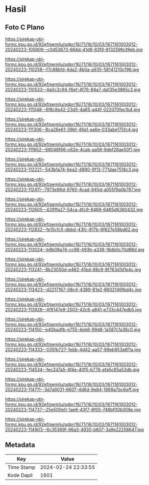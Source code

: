 # Hasil

## Foto C Plano

https://sirekap-obj-formc.kpu.go.id/92ef/pemilu/pdpr/16/71/16/10/03/1671161003012-20240223-105909--c0d53673-664d-41d8-83f9-813259fe39eb.jpg

https://sirekap-obj-formc.kpu.go.id/92ef/pemilu/pdpr/16/71/16/10/03/1671161003012-20240223-110258--f7c88bfd-4da2-4b0a-a935-58141210cf96.jpg

https://sirekap-obj-formc.kpu.go.id/92ef/pemilu/pdpr/16/71/16/10/03/1671161003012-20240223-110533--4a0c2c94-f6ef-4f76-84a7-da135e3865c3.jpg

https://sirekap-obj-formc.kpu.go.id/92ef/pemilu/pdpr/16/71/16/10/03/1671161003012-20240223-111048--6f8c8e42-23d5-4a65-a44f-022070fec1b4.jpg

https://sirekap-obj-formc.kpu.go.id/92ef/pemilu/pdpr/16/71/16/10/03/1671161003012-20240223-111306--8ca26e61-39bf-49a1-aa6e-033abe175fc4.jpg

https://sirekap-obj-formc.kpu.go.id/92ef/pemilu/pdpr/16/71/16/10/03/1671161003012-20240223-111652--68048f66-c62e-4cab-aa56-6def26ae50f1.jpg

https://sirekap-obj-formc.kpu.go.id/92ef/pemilu/pdpr/16/71/16/10/03/1671161003012-20240223-112221--543b1a74-6ea2-4890-9f13-771dae7518c3.jpg

https://sirekap-obj-formc.kpu.go.id/92ef/pemilu/pdpr/16/71/16/10/03/1671161003012-20240223-112411--7973e96d-9760-4cad-945d-a055f9a0b787.jpg

https://sirekap-obj-formc.kpu.go.id/92ef/pemilu/pdpr/16/71/16/10/03/1671161003012-20240223-112605--4291fa27-54ca-4fc9-9468-6465d6360432.jpg

https://sirekap-obj-formc.kpu.go.id/92ef/pemilu/pdpr/16/71/16/10/03/1671161003012-20240223-112832--fe15cfc5-dbbd-43fc-817b-6f627e58bd62.jpg

https://sirekap-obj-formc.kpu.go.id/92ef/pemilu/pdpr/16/71/16/10/03/1671161003012-20240223-113024--b8b08a74-cc98-493b-a338-18db0c70d88d.jpg

https://sirekap-obj-formc.kpu.go.id/92ef/pemilu/pdpr/16/71/16/10/03/1671161003012-20240223-113241--8b23050d-e462-41bd-98c9-8f763d1d1e4c.jpg

https://sirekap-obj-formc.kpu.go.id/92ef/pemilu/pdpr/16/71/16/10/03/1671161003012-20240223-113423--d2217167-08c4-4389-81e2-8602146fbd4c.jpg

https://sirekap-obj-formc.kpu.go.id/92ef/pemilu/pdpr/16/71/16/10/03/1671161003012-20240223-113928--4f6147e9-2503-42c6-a841-e733c447edb5.jpg

https://sirekap-obj-formc.kpu.go.id/92ef/pemilu/pdpr/16/71/16/10/03/1671161003012-20240223-114150--e40badfb-e755-4eb6-99d8-1a587c1a36c0.jpg

https://sirekap-obj-formc.kpu.go.id/92ef/pemilu/pdpr/16/71/16/10/03/1671161003012-20240223-114333--035fb727-1ebb-4d42-aa57-99eb953a6f1a.jpg

https://sirekap-obj-formc.kpu.go.id/92ef/pemilu/pdpr/16/71/16/10/03/1671161003012-20240223-114534--fec2d7a5-4f4e-40f5-b778-afa5c65a53db.jpg

https://sirekap-obj-formc.kpu.go.id/92ef/pemilu/pdpr/16/71/16/10/03/1671161003012-20240223-114711--3d7a9031-6607-4d6d-9e84-1669a7bc6eff.jpg

https://sirekap-obj-formc.kpu.go.id/92ef/pemilu/pdpr/16/71/16/10/03/1671161003012-20240223-114737--25e500e0-1ae6-43f7-8f05-746bf00b008e.jpg

https://sirekap-obj-formc.kpu.go.id/92ef/pemilu/pdpr/16/71/16/10/03/1671161003012-20240223-114903--6c35369f-96a3-4930-b607-3a9e22258647.jpg


## Metadata

| Key        | Value               |
| ---------- | ------------------- |
| Time Stamp | 2024-02-24 22:33:55 |
| Kode Dapil | 1601                |



